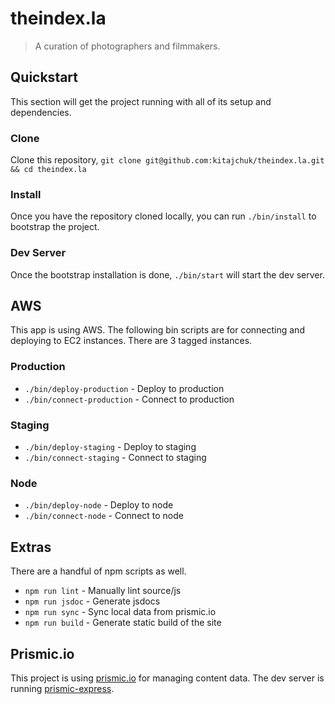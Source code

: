 theindex.la
===========

> A curation of photographers and filmmakers.



## Quickstart
This section will get the project running with all of its setup and dependencies.

### Clone
Clone this repository, `git clone git@github.com:kitajchuk/theindex.la.git && cd theindex.la`

### Install
Once you have the repository cloned locally, you can run `./bin/install` to bootstrap the project.

### Dev Server
Once the bootstrap installation is done, `./bin/start` will start the dev server.



## AWS
This app is using AWS. The following bin scripts are for connecting and deploying to EC2 instances. There are 3 tagged instances.

### Production
* `./bin/deploy-production` - Deploy to production
* `./bin/connect-production` - Connect to production

### Staging
* `./bin/deploy-staging` - Deploy to staging
* `./bin/connect-staging` - Connect to staging

### Node
* `./bin/deploy-node` - Deploy to node
* `./bin/connect-node` - Connect to node



## Extras
There are a handful of npm scripts as well.

* `npm run lint` - Manually lint source/js
* `npm run jsdoc` - Generate jsdocs
* `npm run sync` - Sync local data from prismic.io
* `npm run build` - Generate static build of the site



## Prismic.io
This project is using [prismic.io](https://prismic.io) for managing content data. The dev server is running [prismic-express](https://github.com/kitajchuk/prismic-express).
